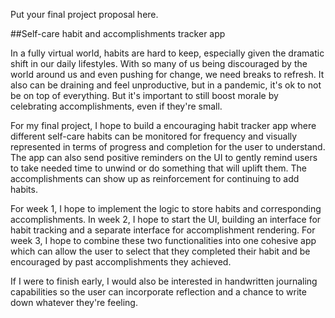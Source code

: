 Put your final project proposal here.

##Self-care habit and accomplishments tracker app

In a fully virtual world, habits are hard to keep,
especially given the dramatic shift in our daily 
lifestyles. With so many of us being discouraged
by the world around us and even pushing for change,
we need breaks to refresh. It also can be draining and feel
unproductive, but in a pandemic, it's ok to not be on top of 
everything. But it's important to still boost morale by celebrating
accomplishments, even if they're small. 

For my final project,
I hope to build a encouraging habit tracker app where different
self-care habits can be monitored for frequency and visually
represented in terms of progress and completion
for the user to understand. The app can also send
positive reminders on the UI to gently remind users
to take needed time to unwind or do something that will uplift them. 
The accomplishments can show up as reinforcement for continuing to 
add habits. 

For week 1, I hope to implement the logic to store habits and corresponding 
accomplishments. In week 2, I hope to start the UI, 
building an interface for habit tracking and a separate interface for accomplishment rendering. 
For week 3, I hope to combine these two functionalities into one cohesive app which
can allow the user to select that they completed their habit and be 
encouraged by past accomplishments they achieved. 

If I were to finish early, I would also be interested in handwritten journaling capabilities
so the user can incorporate reflection and a chance to write down whatever they're feeling. 

